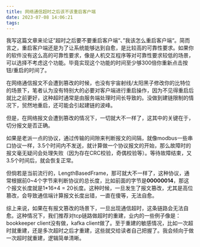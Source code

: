 ```yaml
---
title: 网络通信超时之后该不该重启客户端
date: 2023-07-08 14:06:21
tags:
---
```

我写这篇文章来论证”超时之后要不要重启客户端“、”我该怎么重启客户端“。简而言之，重启客户端还是为了让系统能够达到自愈，是比较高的可靠性要求。如果你的软件没有这么高的可靠性要求，像是人机交互程序等对可靠性要求较低的场景，可以选择不考虑这个功能。毕竟实现这个功能的时间至少够300倍你重新点击按钮/重启的时间了。

在网络通信报文不会遭到篡改的时候，也没有宇宙射线/太阳黑子修改你的比特位的场景下，笔者认为没有特别大的必要对客户端进行重启操作，因为不见得重启后就比之前更好，这种超时通常是由服务端处理时间长导致的。没做到建链限制的情况下，贸然地重启，还可能会引起建链的波峰。

但是，在网络报文会遭到篡改的情况下，一切就大不一样了，这其中的关键在于，切分报文是否正确。

如果是老派一点的协议，通过传输的间隙来判断报文的间隔，就像modbus一些串口协议一样，3.5个时间内不发送，就计算做一个协议报文的开始，那么故障时的报文毫无疑问会处理失败（因为存在CRC校验，奇偶校验等）。等待故障结束，又3.5个时间后，就会恢复正常。

但倘若是当前流行的，LengthBasedFrame，那可就大不一样了，这种协议，通常根据前0~4个字节来判断协议的总长度，比如前面的字节是**00000014**，那这个报文长度就是1*16+4 = 20长度。这种时候，一旦发生了报文篡改，尤其是高位篡改，会导致通信端计算报文长度出错，一直在傻等，无法自愈。

综上来说，如果在有报文篡改的场景下，一旦出现通信超时，这条链路会无法自愈。这种情况下，我们推荐对tcp链路做超时的重建，业内的一些例子像是：bookkeeper client没有做，kafka client做了。至于重建的敏感情况，比如一次超时就重建，还是多次超时之后才重建，这些就交给读者自己把握了。我会倾向于做一次超时就重建，逻辑简单清晰。
